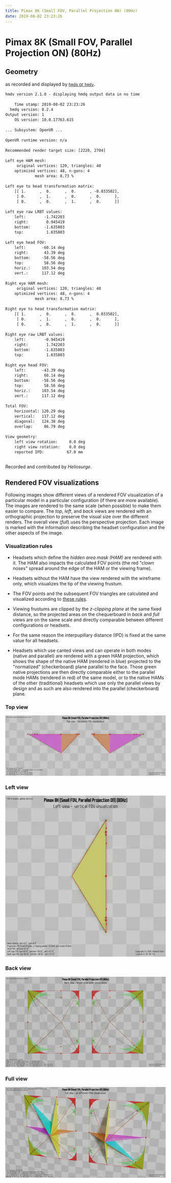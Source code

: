 ```yaml
---
title: Pimax 8K (Small FOV, Parallel Projection ON) (80Hz)
date: 2019-08-02 23:23:26
---
```

# Pimax 8K (Small FOV, Parallel Projection ON) (80Hz)

## Geometry

as recorded and displayed by [`hmdq` or `hmdv`](https://github.com/risa2000/hmdq).
```
hmdv version 2.1.0 - displaying hmdq output data in no time

    Time stamp: 2019-08-02 23:23:26
  hmdq version: 0.2.4
Output version: 1
    OS version: 10.0.17763.615

... Subsystem: OpenVR ...

OpenVR runtime version: n/a

Recommended render target size: [2220, 2704]

Left eye HAM mesh:
     original vertices: 120, triangles: 40
    optimized vertices: 48, n-gons: 4
             mesh area: 8.73 %

Left eye to head transformation matrix:
    [[ 1.      ,  0.      ,  0.      , -0.033502],
     [ 0.      ,  1.      ,  0.      ,  0.      ],
     [ 0.      ,  0.      ,  1.      ,  0.      ]]

Left eye raw LRBT values:
    left:        -1.742203
    right:        0.945419
    bottom:      -1.635803
    top:          1.635803

Left eye head FOV:
    left:       -60.14 deg
    right:       43.39 deg
    bottom:     -58.56 deg
    top:         58.56 deg
    horiz.:     103.54 deg
    vert.:      117.12 deg

Right eye HAM mesh:
     original vertices: 120, triangles: 40
    optimized vertices: 48, n-gons: 4
             mesh area: 8.73 %

Right eye to head transformation matrix:
    [[ 1.      ,  0.      ,  0.      ,  0.033502],
     [ 0.      ,  1.      ,  0.      ,  0.      ],
     [ 0.      ,  0.      ,  1.      ,  0.      ]]

Right eye raw LRBT values:
    left:        -0.945419
    right:        1.742203
    bottom:      -1.635803
    top:          1.635803

Right eye head FOV:
    left:       -43.39 deg
    right:       60.14 deg
    bottom:     -58.56 deg
    top:         58.56 deg
    horiz.:     103.54 deg
    vert.:      117.12 deg

Total FOV:
    horizontal: 120.29 deg
    vertical:   117.12 deg
    diagonal:   124.38 deg
    overlap:     86.79 deg

View geometry:
    left view rotation:     0.0 deg
    right view rotation:    0.0 deg
    reported IPD:          67.0 mm


```
Recorded and contributed by _Heliosurge_.

## Rendered FOV visualizations

Following images show different views of a rendered FOV visualization of a
particular model in a particular configuration (if there are more available).
The images are rendered to the same scale (when possible) to make them easier
to compare. The _top_, _left_, and _back_ views are rendered with an
orthographic projection to preserve the visual size over the different renders.
The overall view (_full_) uses the perspective projection. Each image is marked
with the information describing the headset configuration and the other aspects
of the image.

### Visualization rules

* Headsets which define the _hidden area mask (HAM)_ are rendered with it. The
  HAM also impacts the calculated FOV points (the red "clown noses" spread
  around the edge of the HAM or the viewing frame).

* Headsets without the HAM have the view rendered with the wireframe only, which
  visualizes the tip of the viewing frustum.

* The FOV points and the subsequent FOV triangles are calculated and visualized
  according to [these
  rules](https://risa2000.github.io/vrdocs/docs/hmd_fov_calculation).

* Viewing frustums are clipped by the _z-clipping plane_ at the same fixed
  distance, so the projected areas on the chequerboard in _back_ and _full_
  views are on the same scale and directly comparable between different
  configurations or headsets.

* For the same reason the interpupillary distance (IPD) is fixed at the same
  value for all headsets.

* Headsets which use canted views and can operate in both modes (native and
  parallel) are rendered with a green HAM projection, which shows the shape of
  the native HAM (rendered in blue) projected to the "normalized"
  (checkerboard) plane parallel to the face. Those green native projections are
  then directly comparable either to the parallel mode HAMs (rendered in red)
  of the same model, or to the native HAMs of the other (traditional) headsets
  which use only the parallel views by design and as such are also rendered
  into the parallel (checkerboard) plane.

### Top view
[![Pimax 8K (Small FOV, Parallel Projection ON) (80Hz) - top view](../images/Pimax8K_Small_PP_80Hz_top.dmx.png)](../images/Pimax8K_Small_PP_80Hz_top.dmx.png)

### Left view
[![Pimax 8K (Small FOV, Parallel Projection ON) (80Hz) - left view](../images/Pimax8K_Small_PP_80Hz_left.dmx.png)](../images/Pimax8K_Small_PP_80Hz_left.dmx.png)

### Back view
[![Pimax 8K (Small FOV, Parallel Projection ON) (80Hz) - back view](../images/Pimax8K_Small_PP_80Hz_back.dmx.png)](../images/Pimax8K_Small_PP_80Hz_back.dmx.png)

### Full view
[![Pimax 8K (Small FOV, Parallel Projection ON) (80Hz) - full view](../images/Pimax8K_Small_PP_80Hz_over.dmx.png)](../images/Pimax8K_Small_PP_80Hz_over.dmx.png)


